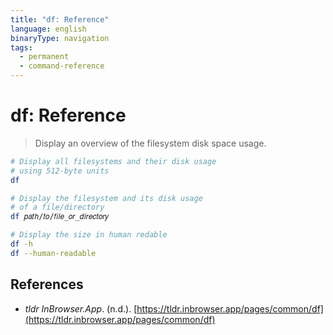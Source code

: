 ```yaml
---
title: "df: Reference"
language: english
binaryType: navigation
tags:
  - permanent
  - command-reference
---
```


# df: Reference

> Display an overview of the filesystem disk space usage.

```bash
# Display all filesystems and their disk usage
# using 512-byte units
df

# Display the filesystem and its disk usage
# of a file/directory
df 𝑝𝑎𝑡ℎ/𝑡𝑜/𝑓𝑖𝑙𝑒_𝑜𝑟_𝑑𝑖𝑟𝑒𝑐𝑡𝑜𝑟𝑦

# Display the size in human redable
df -h
df --human-readable
```

## References

- _tldr InBrowser.App_. (n.d.). [https://tldr.inbrowser.app/pages/common/df](https://tldr.inbrowser.app/pages/common/df)
